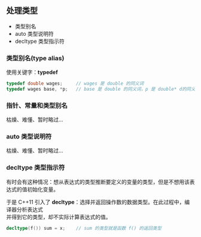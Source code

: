## 处理类型

- 类型别名
- auto 类型说明符
- decltype 类型指示符

### 类型别名(type alias)

使用关键字：**typedef**
```c++
typedef double wages;     // wages 是 double 的同义词
typedef wages base, *p;   // base 是 double 的同义词，p 是 double* d的同义词
```

### 指针、常量和类型别名

枯燥、难懂、暂时略过...

### auto 类型说明符
枯燥、难懂、暂时略过...

### decltype 类型指示符

有时会有这种情况：想从表达式的类型推断要定义的变量的类型，但是不想用该表达式的值初始化变量。

于是 C++11 引入了 **decltype**：选择并返回操作数的数据类型。在此过程中，编译器分析表达式   
并得到它的类型，却不实际计算表达式的值。
```c++
decltype(f()) sum = x;    // sum 的类型就是函数 f() 的返回类型
```


